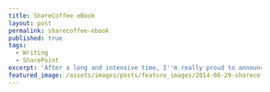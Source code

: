 ```yaml
---
title: ShareCoffee eBook
layout: post
permalink: sharecoffee-ebook
published: true
tags:
  - Writing
  - SharePoint
excerpt: 'After a long and intensive time, I''m really proud to announce my first eBook.'
featured_image: /assets/images/posts/feature_images/2014-08-29-sharecoffee-ebook.jpg
---
```

